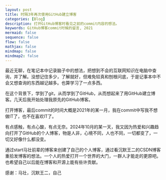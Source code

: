 ```yaml
---
layout: post
title: 时隔3年再次使用GitHub建立博客
categories: [Blog]
description: 打开GitHub博客时看见之前的commit内容的想法。
keywords: GitHub博客commit时候的留言, 2021
mermaid: false
sequence: false
flow: false
mathjax: false
mindmap: false
mindmap2: false
---
```


最近无聊，在笔记本中记录脑子中的想法，把想到不会的互联网知识在电脑中查询，并了解。没想记住多少，了解就好，但难免较真和刨根问底，于是记事本中不会又想查询的东西越记越多。也算学习了一点多西。

在这个背景下，学到了git，从而学到了GitHub，从而想起来了用GitHub建立博客。几天后我开始处理我原先的GitHub博客。

打开博客，最后commit的时间大概是2021年的某一月，我在commit中写我不想做IT了，也不在喜欢IT了。

有点感触，有点心酸，有点无奈。2024年10月的某一天，我又因为热爱和兴趣趋向打开了GitHub的个人博客，物是人非，心境不同，人也不同，一切都变了，一切又好像什么都没变。

通过start马壮前辈的博客来创建了自己的个人博客，通过看沉默王二的CSDN博客重拾发博客的想法。一个人的热爱打开一个世界的大门，一群人才能走的更原吧。也希望自己以后能在博客和开源上能有些许贡献。

感谢：马壮，沉默王二，自己